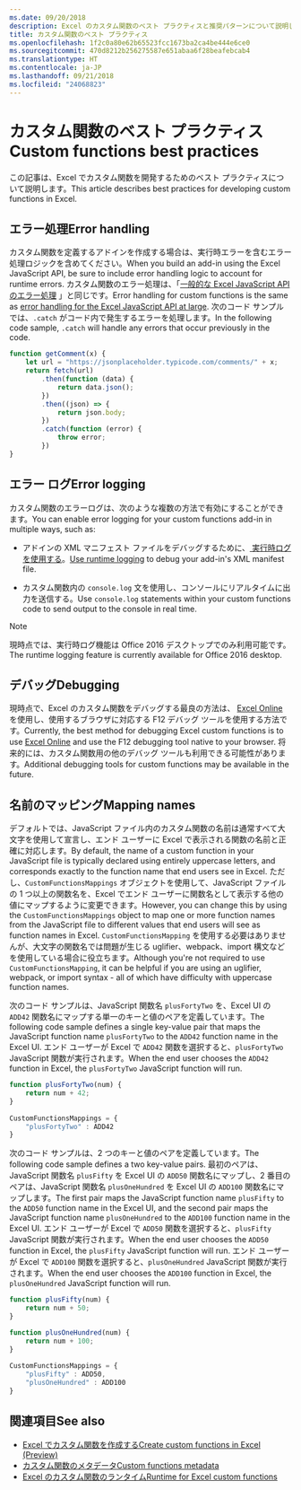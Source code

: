 ```yaml
---
ms.date: 09/20/2018
description: Excel のカスタム関数のベスト プラクティスと推奨パターンについて説明します。
title: カスタム関数のベスト プラクティス
ms.openlocfilehash: 1f2c0a80e62b65523fcc1673ba2ca4be444e6ce0
ms.sourcegitcommit: 470d8212b256275587e651abaa6f28beafebcab4
ms.translationtype: HT
ms.contentlocale: ja-JP
ms.lasthandoff: 09/21/2018
ms.locfileid: "24068823"
---
```

# <a name="custom-functions-best-practices"></a><span data-ttu-id="40ac0-103">カスタム関数のベスト プラクティス</span><span class="sxs-lookup"><span data-stu-id="40ac0-103">Custom functions best practices</span></span>

<span data-ttu-id="40ac0-104">この記事は、Excel でカスタム関数を開発するためのベスト プラクティスについて説明します。</span><span class="sxs-lookup"><span data-stu-id="40ac0-104">This article describes best practices for developing custom functions in Excel.</span></span>

## <a name="error-handling"></a><span data-ttu-id="40ac0-105">エラー処理</span><span class="sxs-lookup"><span data-stu-id="40ac0-105">Error handling</span></span>

<span data-ttu-id="40ac0-106">カスタム関数を定義するアドインを作成する場合は、実行時エラーを含むエラー処理ロジックを含めてください。</span><span class="sxs-lookup"><span data-stu-id="40ac0-106">When you build an add-in using the Excel JavaScript API, be sure to include error handling logic to account for runtime errors.</span></span> <span data-ttu-id="40ac0-107">カスタム関数のエラー処理は、「[一般的な Excel JavaScript API のエラー処理](excel-add-ins-error-handling.md) 」と同じです。</span><span class="sxs-lookup"><span data-stu-id="40ac0-107">Error handling for custom functions is the same as [error handling for the Excel JavaScript API at large](excel-add-ins-error-handling.md).</span></span> <span data-ttu-id="40ac0-108">次のコード サンプルでは、`.catch` がコード内で発生するエラーを処理します。</span><span class="sxs-lookup"><span data-stu-id="40ac0-108">In the following code sample, `.catch` will handle any errors that occur previously in the code.</span></span>

```js
function getComment(x) {
    let url = "https://jsonplaceholder.typicode.com/comments/" + x; 
    return fetch(url)
        .then(function (data) {
            return data.json();
        })
        .then((json) => {
            return json.body;
        })
        .catch(function (error) {
            throw error;
        })
}
```

## <a name="error-logging"></a><span data-ttu-id="40ac0-109">エラー ログ</span><span class="sxs-lookup"><span data-stu-id="40ac0-109">Error logging</span></span>

<span data-ttu-id="40ac0-110">カスタム関数のエラーログは、次のような複数の方法で有効にすることができます。</span><span class="sxs-lookup"><span data-stu-id="40ac0-110">You can enable error logging for your custom functions add-in in multiple ways, such as:</span></span> 

- <span data-ttu-id="40ac0-111">アドインの XML マニフェスト ファイルをデバッグするために、[ 実行時ログを使用する](../testing/troubleshoot-manifest.md#use-runtime-logging-to-debug-your-add-in-manifest)。</span><span class="sxs-lookup"><span data-stu-id="40ac0-111">[Use runtime logging](../testing/troubleshoot-manifest.md#use-runtime-logging-to-debug-your-add-in-manifest) to debug your add-in's XML manifest file.</span></span> 

- <span data-ttu-id="40ac0-112">カスタム関数内の `console.log` 文を使用し、コンソールにリアルタイムに出力を送信する。</span><span class="sxs-lookup"><span data-stu-id="40ac0-112">Use `console.log` statements within your custom functions code to send output to the console in real time.</span></span>

> [!NOTE]
> <span data-ttu-id="40ac0-113">現時点では、実行時ログ機能は Office 2016 デスクトップでのみ利用可能です。</span><span class="sxs-lookup"><span data-stu-id="40ac0-113">The runtime logging feature is currently available for Office 2016 desktop.</span></span>

## <a name="debugging"></a><span data-ttu-id="40ac0-114">デバッグ</span><span class="sxs-lookup"><span data-stu-id="40ac0-114">Debugging</span></span>

<span data-ttu-id="40ac0-115">現時点で、Excel のカスタム関数をデバッグする最良の方法は、 [Excel Online](https://www.office.com/launch/excel) を使用し、使用するブラウザに対応する F12 デバッグ ツールを使用する方法です。</span><span class="sxs-lookup"><span data-stu-id="40ac0-115">Currently, the best method for debugging Excel custom functions is to use [Excel Online](https://www.office.com/launch/excel) and use the F12 debugging tool native to your browser.</span></span> <span data-ttu-id="40ac0-116">将来的には、カスタム関数用の他のデバッグ ツールも利用できる可能性があります。</span><span class="sxs-lookup"><span data-stu-id="40ac0-116">Additional debugging tools for custom functions may be available in the future.</span></span>

## <a name="mapping-names"></a><span data-ttu-id="40ac0-117">名前のマッピング</span><span class="sxs-lookup"><span data-stu-id="40ac0-117">Mapping names</span></span>

<span data-ttu-id="40ac0-118">デフォルトでは、JavaScript ファイル内のカスタム関数の名前は通常すべて大文字を使用して宣言し、エンド ユーザーに Excel で表示される関数の名前と正確に対応します。</span><span class="sxs-lookup"><span data-stu-id="40ac0-118">By default, the name of a custom function in your JavaScript file is typically declared using entirely uppercase letters, and corresponds exactly to the function name that end users see in Excel.</span></span> <span data-ttu-id="40ac0-119">ただし、`CustomFunctionsMappings` オブジェクトを使用して、JavaScript ファイルの 1 つ以上の関数名を、Excel でエンド ユーザーに関数名として表示する他の値にマップするように変更できます。</span><span class="sxs-lookup"><span data-stu-id="40ac0-119">However, you can change this by using the `CustomFunctionsMappings` object to map one or more function names from the JavaScript file to different values that end users will see as function names in Excel.</span></span> <span data-ttu-id="40ac0-120">`CustomFunctionsMapping` を使用する必要はありませんが、大文字の関数名では問題が生じる uglifier、webpack、import 構文などを使用している場合に役立ちます。</span><span class="sxs-lookup"><span data-stu-id="40ac0-120">Although you're not required to use `CustomFunctionsMapping`, it can be helpful if you are using an uglifier, webpack, or import syntax - all of which have difficulty with uppercase function names.</span></span>
  
<span data-ttu-id="40ac0-121">次のコード サンプルは、JavaScript 関数名 `plusFortyTwo` を、Excel UI の `ADD42` 関数名にマップする単一のキーと値のペアを定義しています。</span><span class="sxs-lookup"><span data-stu-id="40ac0-121">The following code sample defines a single key-value pair that maps the JavaScript function name `plusFortyTwo` to the `ADD42` function name in the Excel UI.</span></span> <span data-ttu-id="40ac0-122">エンド ユーザーが Excel で `ADD42` 関数を選択すると、`plusFortyTwo` JavaScript 関数が実行されます。</span><span class="sxs-lookup"><span data-stu-id="40ac0-122">When the end user chooses the `ADD42` function in Excel, the `plusFortyTwo` JavaScript function will run.</span></span>

```js
function plusFortyTwo(num) {
    return num + 42;  
}  
  
CustomFunctionsMappings = {
    "plusFortyTwo" : ADD42
}
```

<span data-ttu-id="40ac0-123">次のコード サンプルは、2 つのキーと値のペアを定義しています。</span><span class="sxs-lookup"><span data-stu-id="40ac0-123">The following code sample defines a two key-value pairs.</span></span> <span data-ttu-id="40ac0-124">最初のペアは、JavaScript 関数名 `plusFifty` を Excel UI の `ADD50` 関数名にマップし、2 番目のペアは、JavaScript 関数名 `plusOneHundred` を Excel UI の `ADD100` 関数名にマップします。</span><span class="sxs-lookup"><span data-stu-id="40ac0-124">The first pair maps the JavaScript function name `plusFifty` to the `ADD50` function name in the Excel UI, and the second pair maps the JavaScript function name `plusOneHundred` to the `ADD100` function name in the Excel UI.</span></span> <span data-ttu-id="40ac0-125">エンド ユーザーが Excel で `ADD50` 関数を選択すると、`plusFifty` JavaScript 関数が実行されます。</span><span class="sxs-lookup"><span data-stu-id="40ac0-125">When the end user chooses the `ADD50` function in Excel, the `plusFifty` JavaScript function will run.</span></span> <span data-ttu-id="40ac0-126">エンド ユーザーが Excel で `ADD100` 関数を選択すると、`plusOneHundred` JavaScript 関数が実行されます。</span><span class="sxs-lookup"><span data-stu-id="40ac0-126">When the end user chooses the `ADD100` function in Excel, the `plusOneHundred` JavaScript function will run.</span></span>

```js
function plusFifty(num) {
    return num + 50;  
} 

function plusOneHundred(num) {
    return num + 100;  
}  
  
CustomFunctionsMappings = {
    "plusFifty" : ADD50,  
    "plusOneHundred" : ADD100
}
 ```

 ## <a name="see-also"></a><span data-ttu-id="40ac0-127">関連項目</span><span class="sxs-lookup"><span data-stu-id="40ac0-127">See also</span></span>

* [<span data-ttu-id="40ac0-128">Excel でカスタム関数を作成する</span><span class="sxs-lookup"><span data-stu-id="40ac0-128">Create custom functions in Excel (Preview)</span></span>](custom-functions-overview.md)
* [<span data-ttu-id="40ac0-129">カスタム関数のメタデータ</span><span class="sxs-lookup"><span data-stu-id="40ac0-129">Custom functions metadata</span></span>](custom-functions-json.md)
* [<span data-ttu-id="40ac0-130">Excel のカスタム関数のランタイム</span><span class="sxs-lookup"><span data-stu-id="40ac0-130">Runtime for Excel custom functions</span></span>](custom-functions-runtime.md)